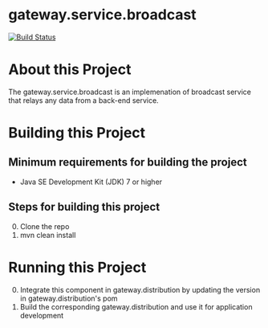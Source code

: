 # gateway.service.broadcast

[![Build Status][build-status-image]][build-status]

[build-status-image]: https://travis-ci.org/kaazing/gateway.service.broadcast.svg?branch=develop
[build-status]: https://travis-ci.org/kaazing/gateway.service.broadcast

# About this Project

The gateway.service.broadcast is an implemenation of broadcast service that relays any data from a back-end service.

# Building this Project

## Minimum requirements for building the project
* Java SE Development Kit (JDK) 7 or higher

## Steps for building this project
0. Clone the repo
0. mvn clean install

# Running this Project

0. Integrate this component in gateway.distribution by updating the version in gateway.distribution's pom
0. Build the corresponding gateway.distribution and use it for application development
